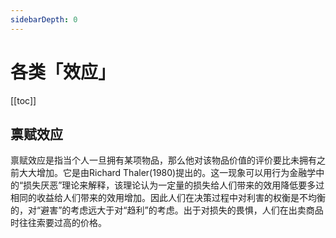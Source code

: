 ```yaml
---
sidebarDepth: 0
---
```


# 各类「效应」

[[toc]]

## 禀赋效应

禀赋效应是指当个人一旦拥有某项物品，那么他对该物品价值的评价要比未拥有之前大大增加。它是由Richard Thaler(1980)提出的。这一现象可以用行为金融学中的“损失厌恶”理论来解释，该理论认为一定量的损失给人们带来的效用降低要多过相同的收益给人们带来的效用增加。因此人们在决策过程中对利害的权衡是不均衡的，对“避害”的考虑远大于对“趋利”的考虑。出于对损失的畏惧，人们在出卖商品时往往索要过高的价格。